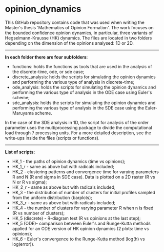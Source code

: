 # opinion_dynamics

This GitHub repository contains code that was used when writing the Master's thesis 'Mathematics of Opinion Formation'. 
The work focuses on the bounded confidence opinion dynamics, in particular, three variants of Hegselmann-Krausse (HK) dynamics. 
The files are located in two folders depending on the dimension of the opinions analysed: 1D or 2D.

___
**In each folder there are four subfolders:**
- functions: holds the functions as tools that are used in the analysis of the discrete-time, ode, or sde case;
- discrete_analysis: holds the scripts for simulating the opinion dynamics and performing the various type of analysis in discrete-time;
- ode_analysis: holds the scripts for simulating the opinion dynamics and performing the various type of analysis in the ODE case using Euler's scheme;
- sde_analysis: holds the scripts for simulating the opinion dynamics and performing the various type of analysis in the SDE case using the Euler-Maruyama scheme.

In the case of the SDE analysis in 1D, the script for analysis of the order parameter uses the multiprocessing package to divide the computational load through 7 processing units.
For a more detailed description, see the write-ups inside the files (scripts or functions).

___
**List of scripts:**

 - HK_1   - the paths of opinion dynamics (time vs opinions);
 - HK_1_r - same as above but with radicals included;
 - HK_2   - clustering patterns and convergence time for varying parameters R and N (R and sigma in SDE case). Data is plotted on a 2D raster (R vs N or R vs sigma);
 - HK_2_r - same as above but with radicals included;
 - HK_3   - the distribution of number of clusters for initial profiles sampled from the uniform distribution (barplots);
 - HK_3_r - same as above but with radicals included;
 - HK_4   - the number of clusters for varying parameter R when n is fixed (R vs number of clusters);
 - HK_5 (discrete) - R-diagram test (R vs opinions at the last step);
 - HK_5 (ODE)- comparison between Euler's and Runge-Kutta methods applied for an ODE version of HK opinion dynamics (2 plots: time vs opinions);
 - HK_6   - Euler's convergence to the Runge-Kutta method (log(h) vs log(error)).

